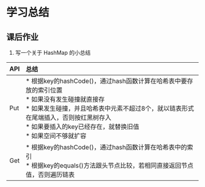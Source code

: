 # 学习总结

## 课后作业

1. 写一个关于 HashMap 的小总结

| API | 总结 |
| :- | :- |
| Put | * 根据key的hashCode()，通过hash函数计算在哈希表中要存放的索引位置<br/>* 如果没有发生碰撞就直接存<br/>* 如果发生碰撞，并且哈希表中元素不超过8个，就以链表形式在尾端插入，否则按红黑树存入<br/>* 如果要插入的key已经存在，就替换旧值<br/>* 如果空间不够就扩容 |
| Get | * 根据key的hashCode()，通过hash函数计算在哈希表中的索引<br/>* 根据key的equals()方法跟头节点比较，若相同直接返回节点值，否则遍历链表 |